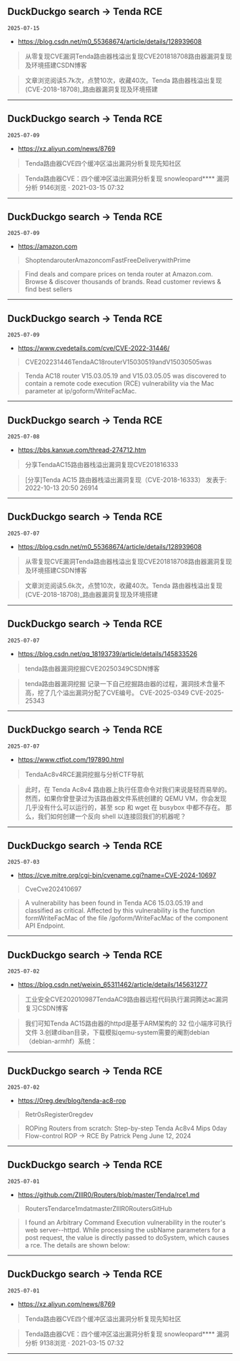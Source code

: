 ## DuckDuckgo search -> Tenda RCE
`2025-07-15`

* https://blog.csdn.net/m0_55368674/article/details/128939608

<blockquote>
 从零复现CVE漏洞Tenda路由器栈溢出复现CVE201818708路由器漏洞复现及环境搭建CSDN博客
</blockquote>
<blockquote>
文章浏览阅读5.7k次，点赞10次，收藏40次。Tenda 路由器栈溢出复现 (CVE-2018-18708)_路由器漏洞复现及环境搭建
</blockquote>

---

## DuckDuckgo search -> Tenda RCE
`2025-07-09`

* https://xz.aliyun.com/news/8769

<blockquote>
 Tenda路由器CVE四个缓冲区溢出漏洞分析复现先知社区
</blockquote>
<blockquote>
Tenda路由器CVE：四个缓冲区溢出漏洞分析复现 snowleopard**** 漏洞分析 9146浏览 · 2021-03-15 07:32
</blockquote>

---

## DuckDuckgo search -> Tenda RCE
`2025-07-09`

* https://amazon.com

<blockquote>
 ShoptendarouterAmazoncomFastFreeDeliverywithPrime
</blockquote>
<blockquote>
Find deals and compare prices on tenda router at Amazon.com. Browse &amp; discover thousands of brands. Read customer reviews &amp; find best sellers
</blockquote>

---

## DuckDuckgo search -> Tenda RCE
`2025-07-09`

* https://www.cvedetails.com/cve/CVE-2022-31446/

<blockquote>
 CVE202231446TendaAC18routerV15030519andV15030505was
</blockquote>
<blockquote>
Tenda AC18 router V15.03.05.19 and V15.03.05.05 was discovered to contain a remote code execution (RCE) vulnerability via the Mac parameter at ip/goform/WriteFacMac.
</blockquote>

---

## DuckDuckgo search -> Tenda RCE
`2025-07-08`

* https://bbs.kanxue.com/thread-274712.htm

<blockquote>
 分享TendaAC15路由器栈溢出漏洞复现CVE201816333
</blockquote>
<blockquote>
[分享]Tenda AC15 路由器栈溢出漏洞复现（CVE-2018-16333） 发表于: 2022-10-13 20:50 26914
</blockquote>

---

## DuckDuckgo search -> Tenda RCE
`2025-07-07`

* https://blog.csdn.net/m0_55368674/article/details/128939608

<blockquote>
 从零复现CVE漏洞Tenda路由器栈溢出复现CVE201818708路由器漏洞复现及环境搭建CSDN博客
</blockquote>
<blockquote>
文章浏览阅读5.6k次，点赞10次，收藏40次。Tenda 路由器栈溢出复现 (CVE-2018-18708)_路由器漏洞复现及环境搭建
</blockquote>

---

## DuckDuckgo search -> Tenda RCE
`2025-07-07`

* https://blog.csdn.net/qq_18193739/article/details/145833526

<blockquote>
 tenda路由器漏洞挖掘CVE20250349CSDN博客
</blockquote>
<blockquote>
tenda路由器漏洞挖掘 记录一下自己挖掘路由器的过程，漏洞技术含量不高，挖了几个溢出漏洞分配了CVE编号。 CVE-2025-0349 CVE-2025-25343
</blockquote>

---

## DuckDuckgo search -> Tenda RCE
`2025-07-07`

* https://www.ctfiot.com/197890.html

<blockquote>
 TendaAc8v4RCE漏洞挖掘与分析CTF导航
</blockquote>
<blockquote>
此时，在 Tenda Ac8v4 路由器上执行任意命令对我们来说是轻而易举的。 然而，如果你曾登录过为该路由器文件系统创建的 QEMU VM，你会发现几乎没有什么可以运行的，甚至 scp 和 wget 在 busybox 中都不存在。 那么，我们如何创建一个反向 shell 以连接回我们的机器呢？
</blockquote>

---

## DuckDuckgo search -> Tenda RCE
`2025-07-03`

* https://cve.mitre.org/cgi-bin/cvename.cgi?name=CVE-2024-10697

<blockquote>
 CveCve202410697
</blockquote>
<blockquote>
A vulnerability has been found in Tenda AC6 15.03.05.19 and classified as critical. Affected by this vulnerability is the function formWriteFacMac of the file /goform/WriteFacMac of the component API Endpoint.
</blockquote>

---

## DuckDuckgo search -> Tenda RCE
`2025-07-02`

* https://blog.csdn.net/weixin_65311462/article/details/145631277

<blockquote>
 工业安全CVE202010987TendaAC9路由器远程代码执行漏洞腾达ac漏洞复习CSDN博客
</blockquote>
<blockquote>
我们可知Tenda AC15路由器的httpd是基于ARM架构的 32 位小端序可执行文件 3.创建diban目录，下载模拟qemu-system需要的阉割debian（debian-armhf）系统：
</blockquote>

---

## DuckDuckgo search -> Tenda RCE
`2025-07-02`

* https://0reg.dev/blog/tenda-ac8-rop

<blockquote>
 Retr0sRegister0regdev
</blockquote>
<blockquote>
ROPing Routers from scratch: Step-by-step Tenda Ac8v4 Mips 0day Flow-control ROP -&gt; RCE By Patrick Peng June 12, 2024
</blockquote>

---

## DuckDuckgo search -> Tenda RCE
`2025-07-01`

* https://github.com/ZIllR0/Routers/blob/master/Tenda/rce1.md

<blockquote>
 RoutersTendarce1mdatmasterZIllR0RoutersGitHub
</blockquote>
<blockquote>
I found an Arbitrary Command Execution vulnerability in the router's web server--httpd. While processing the usbName parameters for a post request, the value is directly passed to doSystem, which causes a rce. The details are shown below:
</blockquote>

---

## DuckDuckgo search -> Tenda RCE
`2025-07-01`

* https://xz.aliyun.com/news/8769

<blockquote>
 Tenda路由器CVE四个缓冲区溢出漏洞分析复现先知社区
</blockquote>
<blockquote>
Tenda路由器CVE：四个缓冲区溢出漏洞分析复现 snowleopard**** 漏洞分析 9138浏览 · 2021-03-15 07:32
</blockquote>

---

